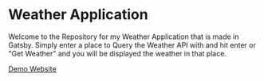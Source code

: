 # Weather Application

Welcome to the Repository for my Weather Application that is made in Gatsby. Simply enter a place to Query the Weather API with and hit enter or "Get Weather" and you will be displayed the weather in that place.

<a href="https://wizardly-dubinsky-267560.netlify.app/">Demo Website</a>